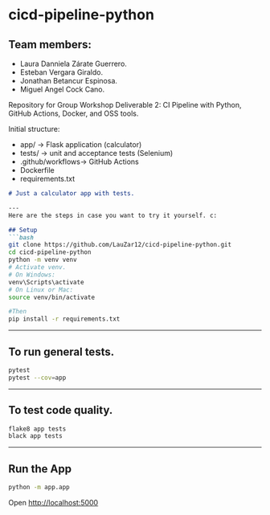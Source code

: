 # cicd-pipeline-python

## Team members:
- Laura Danniela Zárate Guerrero.
- Esteban Vergara Giraldo.
- Jonathan Betancur Espinosa.
- Miguel Angel Cock Cano.

Repository for Group Workshop Deliverable 2: CI Pipeline with Python, GitHub Actions, Docker, and OSS tools.

Initial structure:
- app/             -> Flask application (calculator)
- tests/           -> unit and acceptance tests (Selenium)
- .github/workflows-> GitHub Actions
- Dockerfile
- requirements.txt

````markdown
# Just a calculator app with tests.

---
Here are the steps in case you want to try it yourself. c:

## Setup
```bash
git clone https://github.com/LauZar12/cicd-pipeline-python.git
cd cicd-pipeline-python
python -m venv venv
# Activate venv.
# On Windows:
venv\Scripts\activate
# On Linux or Mac:
source venv/bin/activate

#Then
pip install -r requirements.txt
````

---

## To run general tests.

```bash
pytest
pytest --cov=app
```

---

## To test code quality.

```bash
flake8 app tests
black app tests
```

---

## Run the App

```bash
python -m app.app
```

Open [http://localhost:5000](http://localhost:5000)
